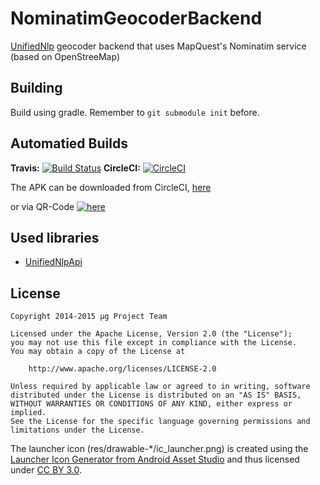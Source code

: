 NominatimGeocoderBackend
========================
[UnifiedNlp](https://github.com/microg/android_packages_apps_UnifiedNlp) geocoder backend that uses MapQuest's Nominatim service (based on OpenStreeMap)

Building
--------
Build using gradle. Remember to `git submodule init` before.

Automatied Builds
------------------
**Travis:** [![Build Status](https://travis-ci.org/microg/NominatimGeocoderBackend.png?branch=master)](https://travis-ci.org/microg/NominatimGeocoderBackend)
**CircleCI:** [![CircleCI](https://circleci.com/gh/microg/NominatimGeocoderBackend/tree/master.png?style=badge)](https://circleci.com/gh/microg/NominatimGeocoderBackend)

The APK can be downloaded from CircleCI, [here](https://circleci.com/api/v1/project/microg/NominatimGeocoderBackend/latest/artifacts/0/$CIRCLE_ARTIFACTS/NominatimGeocoderBackend.apk?filter=successful&branch=master)

or via QR-Code
[![here](https://circleci.com/api/v1/project/microg/NominatimGeocoderBackend/latest/artifacts/0/$CIRCLE_ARTIFACTS/QR_apk.png?filter=successful&branch=master)](https://circleci.com/api/v1/project/microg/NominatimGeocoderBackend/latest/artifacts/0/$CIRCLE_ARTIFACTS/NominatimGeocoderBackend.apk?filter=successful&branch=master)

Used libraries
--------------
-	[UnifiedNlpApi](https://github.com/microg/android_external_UnifiedNlpApi)

License
-------
    Copyright 2014-2015 μg Project Team
    
    Licensed under the Apache License, Version 2.0 (the "License");
    you may not use this file except in compliance with the License.
    You may obtain a copy of the License at
    
        http://www.apache.org/licenses/LICENSE-2.0
    
    Unless required by applicable law or agreed to in writing, software
    distributed under the License is distributed on an "AS IS" BASIS,
    WITHOUT WARRANTIES OR CONDITIONS OF ANY KIND, either express or implied.
    See the License for the specific language governing permissions and
    limitations under the License.

The launcher icon (res/drawable-*/ic_launcher.png) is created using the [Launcher Icon Generator from Android Asset Studio](https://android-ui-utils.googlecode.com/hg/asset-studio/dist/icons-launcher.html) and thus licensed under [CC BY 3.0](http://creativecommons.org/licenses/by/3.0/).

